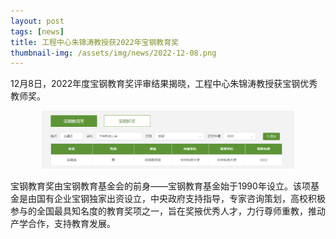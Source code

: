 ```yaml
---
layout: post
tags: [news]
title: 工程中心朱锦涛教授获2022年宝钢教育奖
thumbnail-img: /assets/img/news/2022-12-08.png
---
```


12月8日，2022年度宝钢教育奖评审结果揭晓，工程中心朱锦涛教授获宝钢优秀教师奖。

<div style="text-align: center;">
     <img style="width: 80%;" src="/assets/img/news/2022-12-08.png">
</div>

宝钢教育奖由宝钢教育基金会的前身——宝钢教育基金始于1990年设立。该项基金是由国有企业宝钢独家出资设立，中央政府支持指导，专家咨询策划，高校积极参与的全国最具知名度的教育奖项之一，旨在奖掖优秀人才，力行尊师重教，推动产学合作，支持教育发展。

